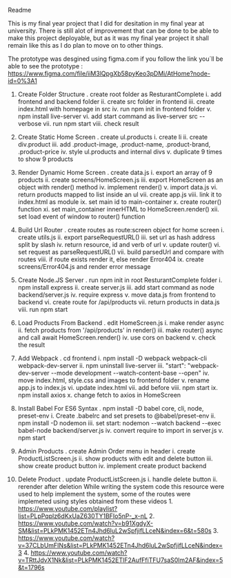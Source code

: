 Readme


This is my final year project that I did for desitation in my final year at university. There is still alot of improvement that can be done to be able to make this project deployable, but as it was my final year project it shall remain like this as I do plan to move on to other things.

The prototype was desgined using figma.com if you follow the link you´ll be able to see the prototype : https://www.figma.com/file/iiM3lQpgXb58pyKeo3pDMi/AtHome?node-id=0%3A1

1. Create Folder Structure
   . create root folder as ResturantComplete
   i. add frontend and backend folder
   ii. create src folder in frontend
   iii. create index.html with homepage in src
   iv. run npm init in frontend folder
   v. npm install live-server
   vi. add start command as live-server src --verbose
   vii. run npm start
   viii. check result
2. Create Static Home Screen
   . create ul.products
   i. create li
   ii. create div.product
   iii. add .product-image, .product-name, .product-brand, .product-price
   iv. style ul.products and internal divs
   v. duplicate 9 times to show 9 products
3. Render Dynamic Home Screen
   . create data.js
   i. export an array of 9 products
   ii. create screens/HomeScreen.js
   iii. export HomeScreen as an object with render() method
   iv. implement render()
   v. import data.js
   vi. return products mapped to list inside an ul
   vii. create app.js
   viii. link it to index.html as module
   ix. set main id to main-container
   x. create router() function
   xi. set main_container innerHTML to HomeScreen.render()
   xii. set load event of window to router() function
4. Build Url Router
   . create routes as route:screen object for home screen
   i. create utils.js
   ii. export parseRequestURL()
   iii. set url as hash address split by slash
   iv. return resource, id and verb of url
   v. update router()
   vi. set request as parseRequestURL()
   vii. build parsedUrl and compare with routes
   viii. if route exists render it, else render Error404
   ix. create screens/Error404.js and render error message
5. Create Node.JS Server
   . run npm init in root ResturantComplete folder
   i. npm install express
   ii. create server.js
   iii. add start command as node backend/server.js
   iv. require express
   v. move data.js from frontend to backend
   vi. create route for /api/products
   vii. return products in data.js
   viii. run npm start
6. Load Products From Backend
   . edit HomeScreen.js
   i. make render async
   ii. fetch products from '/api/products' in render()
   iii. make router() async and call await HomeScreen.render()
   iv. use cors on backend
   v. check the result
7. Add Webpack
   . cd frontend
   i. npm install -D webpack webpack-cli webpack-dev-server
   ii. npm uninstall live-server
   iii. "start": "webpack-dev-server --mode development --watch-content-base --open"
   iv. move index.html, style.css and images to frontend folder
   v. rename app.js to index.js
   vi. update index.html
   vii. add <script src="main.js"></script> before
   viii. npm start
   ix. npm install axios
   x. change fetch to axios in HomeScreen
8. Install Babel For ES6 Syntax
   . npm install -D babel core, cli, node, preset-env
   i. Create .babelrc and set presets to @babel/preset-env
   ii. npm install -D nodemon
   iii. set start: nodemon --watch backend --exec babel-node backend/server.js
   iv. convert require to import in server.js
   v. npm start

9. Admin Products
   . create Admin Order menu in header
   i. create ProductListScreen.js
   ii. show products with edit and delete button
   iii. show create product button
   iv. implement create product backend
10. Delete Product
    . update ProductListScreen.js
    i. handle delete button
    ii. rerender after deletion
    While writing the system code this resource were used to help implement the system, some of the routes were implemeted using styles obtained from these videos 1. https://www.youtube.com/playlist?list=PLpPqplz6dKxUaZ630TY1BFIo5nP-_x-nL 2. https://www.youtube.com/watch?v=b91XgdyX-SM&list=PLkPMK1452ETn4Jhd6luL2wSpfjifLLceN&index=6&t=580s 3. https://www.youtube.com/watch?v=37CLbUmFINs&list=PLkPMK1452ETn4Jhd6luL2wSpfjifLLceN&index=3 4. https://www.youtube.com/watch?v=TRttJdvX1Nk&list=PLkPMK1452ETlF2AufFfiTFU7saS0lm2AF&index=5&t=1796s
